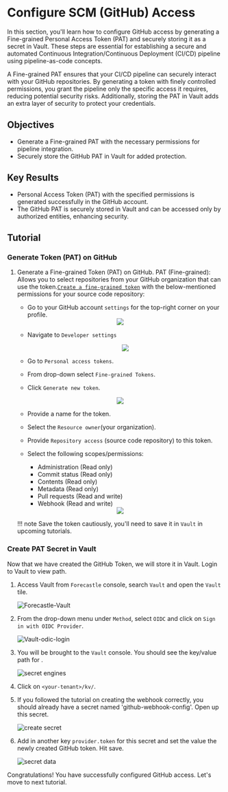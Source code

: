 # Configure SCM (GitHub) Access

In this section, you'll learn how to configure GitHub access by generating a Fine-grained Personal Access Token (PAT) and securely storing it as a secret in Vault. These steps are essential for establishing a secure and automated Continuous Integration/Continuous Deployment (CI/CD) pipeline using pipeline-as-code concepts.

A Fine-grained PAT ensures that your CI/CD pipeline can securely interact with your GitHub repositories. By generating a token with finely controlled permissions, you grant the pipeline only the specific access it requires, reducing potential security risks. Additionally, storing the PAT in Vault adds an extra layer of security to protect your credentials.

## Objectives

* Generate a Fine-grained PAT with the necessary permissions for pipeline integration.
* Securely store the GitHub PAT in Vault for added protection.

## Key Results

* Personal Access Token (PAT) with the specified permissions is generated successfully in the GitHub account.
* The GitHub PAT is securely stored in Vault and can be accessed only by authorized entities, enhancing security.

## Tutorial

### Generate Token (PAT) on GitHub

1. Generate a Fine-grained Token (PAT) on GitHub. PAT (Fine-grained): Allows you to select repositories from your GitHub organization that can use the token.[`Create a fine-grained token`](https://github.blog/2022-10-18-introducing-fine-grained-personal-access-tokens-for-github/) with the below-mentioned permissions for your source code repository:

   * Go to your GitHub account `settings` for the top-right corner on your profile.

    <div style="text-align:center"><img src="images/git-account-settings.png" /></div>

   * Navigate to `Developer settings`

     <div style="text-align:center"><img src="images/developer-settings.png" /></div>

   * Go to `Personal access tokens`.
   * From drop-down select `Fine-grained Tokens`.
   * Click `Generate new token`.

    <div style="text-align:center"><img src="images/pat-create.png" /></div>

   * Provide a name for the token.
   * Select the `Resource owner`(your organization).
   * Provide `Repository access` (source code repository) to this token.
   * Select the following scopes/permissions:

        * Administration (Read only)
        * Commit status (Read only)
        * Contents (Read only)
        * Metadata (Read only)
        * Pull requests (Read and write)
        * Webhook (Read and write)

    <div style="text-align:center"><img src="images/pat-permissions.png" /></div>

    !!! note
        Save the token cautiously, you'll need to save it in `Vault` in upcoming tutorials.

### Create PAT Secret in Vault

Now that we have created the GitHub Token, we will store it in Vault.
Login to Vault to view <your-tenant> path.

1. Access Vault from `Forecastle` console, search `Vault` and open the `Vault` tile.

   ![Forecastle-Vault](images/forecastle.png)

1. From the drop-down menu under `Method`, select `OIDC` and click on `Sign in with OIDC Provider`.

   ![Vault-odic-login](images/login-oidc.png)

1. You will be brought to the `Vault` console. You should see the key/value path for <your-tenant>.

   ![secret engines](images/secret-engines.png)

1. Click on `<your-tenant>/kv/`.

1. If you followed the tutorial on creating the webhook correctly, you should already have a secret named 'github-webhook-config'. Open up this secret.

   ![create secret](images/open-secret.png)

1. Add in another key `provider.token` for this secret and set the value the newly created GitHub token. Hit save.

   ![secret data](images/provider-secret.png)

Congratulations! You have successfully configured GitHub access. Let's move to next tutorial.
